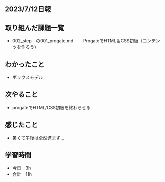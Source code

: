 ## 2023/7/12日報

## 取り組んだ課題一覧
- 002_step　の001_progate.md　
　ProgateでHTML＆CSS初級（コンテンツを作ろう）

## わかったこと
- ボックスモデル

## 次やること
- progateでHTML/CSS初級を終わらせる

## 感じたこと
- 暑くて午後は全然進まず…
  
## 学習時間
- 今日　3h
- 合計　11h
